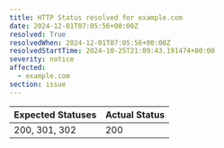 ```yaml
---
title: HTTP Status resolved for example.com
date: 2024-12-01T07:05:56+00:00Z
resolved: True
resolvedWhen: 2024-12-01T07:05:56+00:00Z
resolvedStartTime: 2024-10-25T21:09:43.191474+00:00
severity: notice
affected:
  - example.com
section: issue
---
```


| Expected Statuses | Actual Status  |
|-------------------|----------------|
| 200, 301, 302 | 200 |
